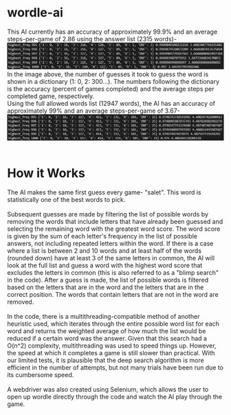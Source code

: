 # wordle-ai
This AI currently has an accuracy of approximately 99.9% and an average steps-per-game of 2.86 using the answer list (2315 words)-
<br>
![Accuracy](acc2.JPG)
<br>
In the image above, the number of guesses it took to guess the word is shown in a dictionary (1: 0, 2: 300...).
The numbers following the dictionary is the accuracy (percent of games completed) and the average steps per completed game, respectively.
<br>
Using the full allowed words list (12947 words), the AI has an accuracy of approximately 99% and an average steps-per-game of 3.67-
<br>
![AccuracyFull](acc3.JPG)
<br>
<br>
# How it Works
The AI makes the same first guess every game- "salet". This word is statistically one of the best words to pick.
<br><br>
Subsequent guesses are made by filtering the list of possible words by removing the words that include letters that have already been guessed and selecting the remaining word with the greatest word score. The word score is given by the sum of each letter's frequency in the list of possible answers, not including repeated letters within the word. If there is a case where a list is between 2 and 10 words and at least half of the words (rounded down) have at least 3 of the same letters in common, the AI will look at the full list and guess a word with the highest word score that excludes the letters in common (this is also referred to as a "blimp search" in the code). After a guess is made, the list of possible words is filtered based on the letters that are in the word and the letters that are in the correct position. The words that contain letters that are not in the word are removed.
<br><br>
In the code, there is a multithreading-compatible method of another heuristic used, which iterates through the entire possible word list for each word and returns the weighted average of how much the list would be reduced if a certain word was the answer. Given that this search had a O(n^2) complexity, multithreading was used to speed things up. However, the speed at which it completes a game is still slower than practical. With our limited tests, it is plausible that the deep search algorithm is more efficient in the number of attempts, but not many trials have been run due to its cumbersome speed.
<br><br>
A webdriver was also created using Selenium, which allows the user to open up wordle directly through the code and watch the AI play through the game.
